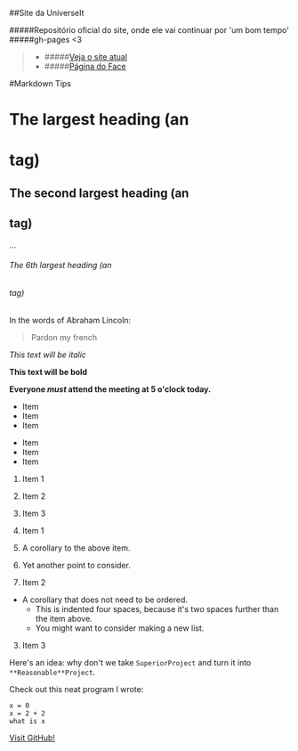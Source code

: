 ##Site da UniverseIt

#####Repositório oficial do site, onde ele vai continuar por 'um bom tempo'
#####gh-pages <3

> - #####[Veja o site atual](http://UniverseIt.github.io)
> - #####[Página do Face](https://www.facebook.com/pages/Universe-It/111334529216997)







#Markdown Tips

# The largest heading (an <h1> tag)
## The second largest heading (an <h2> tag)
…
###### The 6th largest heading (an <h6> tag)


In the words of Abraham Lincoln:

> Pardon my french

*This text will be italic*

**This text will be bold**

**Everyone _must_ attend the meeting at 5 o'clock today.**

* Item
* Item
* Item

- Item
- Item
- Item

1. Item 1
2. Item 2
3. Item 3

1. Item 1
  1. A corollary to the above item.
  2. Yet another point to consider.
2. Item 2
  * A corollary that does not need to be ordered.
    * This is indented four spaces, because it's two spaces further than the item above.
    * You might want to consider making a new list.
3. Item 3

Here's an idea: why don't we take `SuperiorProject` and turn it into `**Reasonable**Project`.

Check out this neat program I wrote:

```
x = 0
x = 2 + 2
what is x
```

[Visit GitHub!](https://www.github.com)

